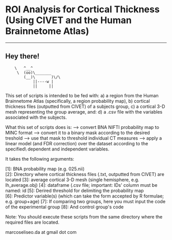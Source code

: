 # ROI Analysis for Cortical Thickness (Using CIVET and the Human Brainnetome Atlas)

 ____________
  Hey there! 
 ------------
        \   ^__^
         \  (oo)\_______
            (__)\       )\/\  
                ||----w |
                ||     ||


This set of scripts is intended to be fed with:
a) a region from the Human Brainnetome Atlas (specifically, a region probability map),
b) cortical thickness files (outputted from CIVET) of a subjects group,
c) a cortical 3-D mesh representing the group average, and:
d) a .csv file with the variables associated with the subjects.

What this set of scripts does is:
--> convert BNA NIFTI probability map to MINC format 
--> convert it to a binary mask according to the desired treshold
--> use that mask to threshold individual CT measures
--> apply a linear model (and FDR correction) over the dataset according to the specified\ 
    dependent and independent variables.

It takes the following arguments:  

[1]: BNA probability map (e.g. 025.nii) 		
[2]: Directory where cortical thickness files (.txt, outputted from CIVET) are located
[3]: average cortical 3-D mesh (single hemisphere, e.g. lh_average.obj) 
[4]: dataframe (.csv file; important: IDs' column must be named: id 
[5]: Derired threshold for delimiting the probability map		
[6]: Predictor variable(s) (which can take the form accepted by R formulae; e.g. group+age)	
[7]: If comparing two groups, here you must input the code of the experimental group
[8]: And control group's code

Note: You should execute these scripts from the same directory where the required files are located.

marcoseliseo.da at gmail dot com
